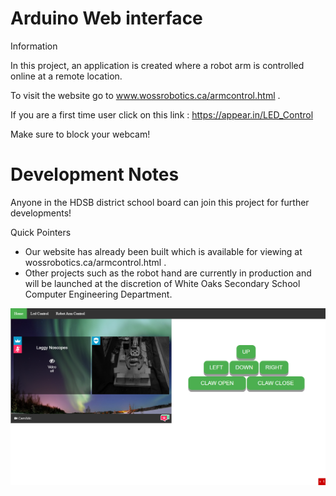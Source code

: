 # Arduino Web interface
 
Information
 
In this project, an application is created where a robot arm is controlled online at a remote location. 
 
To visit the website go to www.wossrobotics.ca/armcontrol.html .
 
If you are a first time user click on this link : https://appear.in/LED_Control
 
Make sure to block your webcam!

# Development Notes 
 
Anyone in the HDSB district school board can join this project for further developments!
 
Quick Pointers
- Our website has already been built which is available for viewing at wossrobotics.ca/armcontrol.html .
- Other projects such as the robot hand are currently in production and will be launched at the discretion of White Oaks Secondary School Computer Engineering Department. 

![Screenshot](cake.png)

